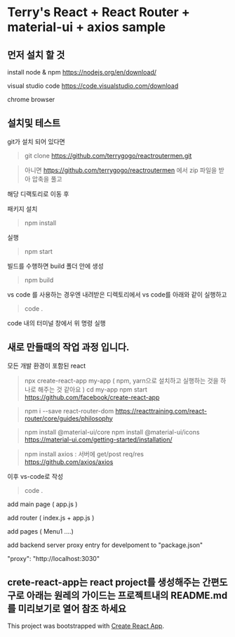 
# Terry's React + React Router + material-ui + axios sample 

## 먼저 설치 할 것 

install node & npm
https://nodejs.org/en/download/

visual studio code
https://code.visualstudio.com/download

chrome browser

## 설치및 테스트 

git가 설치 되어 있다면 

> git clone https://github.com/terrygogo/reactroutermen.git

> 아니면 https://github.com/terrygogo/reactroutermen 에서 zip 파일을 받아 압축을 풀고 

해당 디랙토리로 이동 후 

패키지 설치
> npm install

실행 
> npm start

빌드를 수행하면 build 폴더 안에 생성

>npm build 


vs code 를 사용하는 경우엔 내려받은 디렉토리에서 
vs code를 아래와 같이 실행하고 

> code . 

code 내의 터미널 창에서 위 명령 실행 
 
 
## 새로 만들때의 작업 과정 입니다.  
 
모든 개발 환경이 포함된 react 

 > npx create-react-app my-app 
( npm, yarn으로 설치하고 실행하는 것을 하나로 해주는 것 같아요   ) 
> cd my-app
> npm start
https://github.com/facebook/create-react-app

> npm i --save react-router-dom
https://reacttraining.com/react-router/core/guides/philosophy


> npm install @material-ui/core
> npm install @material-ui/icons
https://material-ui.com/getting-started/installation/

> npm install axios  : 서버에 get/post req/res
https://github.com/axios/axios

이후 vs-code로 작성 

> code .

add main page ( app.js ) 

add router ( index.js + app.js ) 

add pages  ( Menu1 ....) 

add backend server proxy entry for develpoment to "package.json"

"proxy": "http://localhost:3030"
 
 
## crete-react-app는 react project를 생성해주는 간편도구로 아래는 원레의 가이드는 프로젝트내의 README.md 를 미리보기로 열어 참조 하세요 

This project was bootstrapped with [Create React App](https://github.com/facebook/create-react-app).
